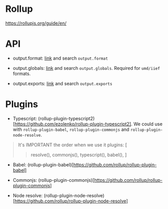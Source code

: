 # Rollup

https://rollupjs.org/guide/en/

# API

- output.format: [link](https://rollupjs.org/guide/en/#core-functionality) and search `output.format`

- output.globals: [link](https://rollupjs.org/guide/en/#core-functionality) and search `output.globals`. Required for `umd/iief` formats.

- output.exports: [link](https://rollupjs.org/guide/en/#core-functionality) and search `output.exports`

# Plugins

- Typescript: (rollup-plugin-typescript2)[https://github.com/ezolenko/rollup-plugin-typescript2]. We could use with `rollup-plugin-babel`, `rollup-plugin-commonjs` and `rollup-plugin-node-resolve`.

> It's IMPORTANT the order when we use it
> plugins: [
> > resolve(),
> > commonjs(),
> > typescript(),
> > babel(),
> > ]

- Babel: (rollup-plugin-babel)[https://github.com/rollup/rollup-plugin-babel]

- Commonjs: (rollup-plugin-commonjs)[https://github.com/rollup/rollup-plugin-commonjs]

- Node resolve: (rollup-plugin-node-resolve)[https://github.com/rollup/rollup-plugin-node-resolve]
